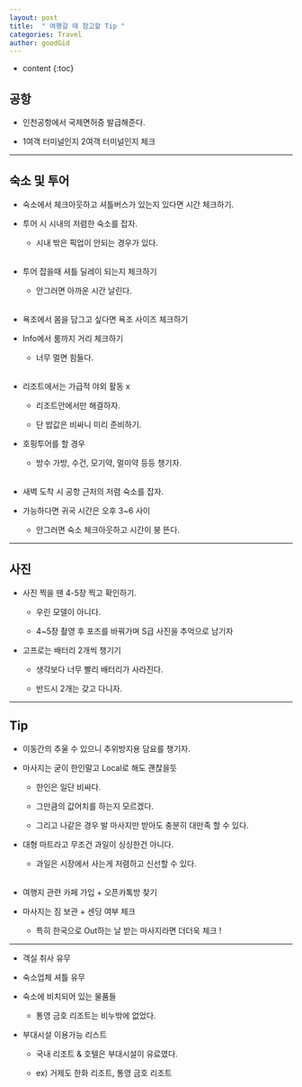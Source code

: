 ```yaml
---
layout: post
title:  " 여행갈 때 참고할 Tip "
categories: Travel
author: goodGid
---
```

* content
{:toc}

## 공항

* 인천공항에서 국제면허증 발급해준다.

* 1여객 터미널인지 2여객 터미널인지 체크







---


## 숙소 및 투어

* 숙소에서 체크아웃하고 셔틀버스가 있는지 있다면 시간 체크하기.

* 투어 시 시내의 저렴한 숙소를 잡자.

    - 시내 밖은 픽업이 안되는 경우가 있다.
    
    <br>

* 투어 잡을때 셔틀 딜레이 되는지 체크하기 

    - 안그러면 아까운 시간 날린다.

    <br>

* 욕조에서 몸을 담그고 싶다면 욕조 사이즈 체크하기

* Info에서 룸까지 거리 체크하기

    -  너무 멀면 힘들다.
    
    <br>

* 리조트에서는 가급적 야외 활동 x

    - 리조트안에서만 해결하자.

    - 단 밥값은 비싸니 미리 준비하기.

* 호핑투어를 할 경우

    - 방수 가방, 수건, 모기약, 멀미약 등등 챙기자.

    <br>

* 새벽 도착 시 공항 근처의 저렴 숙소를 잡자.

* 가능하다면 귀국 시간은 오후 3~6 사이

    - 안그러면 숙소 체크아웃하고 시간이 붕 뜬다.


---


## 사진

* 사진 찍을 땐 4-5장 찍고 확인하기.

    - 우린 모델이 아니다. 

    - 4~5장 촬영 후 포즈를 바꿔가며 S급 사진을 추억으로 남기자

* 고프로는 배터리 2개씩 챙기기

    - 생각보다 너무 빨리 배터리가 사라진다.

    - 반드시 2개는 갖고 다니자.

---


## Tip

* 이동간의 추울 수 있으니 추위방지용 담요를 챙기자.

* 마사지는 굳이 한인말고 Local로 해도 괜찮을듯

    - 한인은 일단 비싸다.

    - 그만큼의 값어치를 하는지 모르겠다.

    - 그리고 나같은 경우 발 마사지만 받아도 충분히 대만족 할 수 있다. 

* 대형 마트라고 무조건 과일이 싱싱한건 아니다.

    - 과일은 시장에서 사는게 저렴하고 신선할 수 있다.

    <br>

* 여행지 관련 카페 가입 + 오픈카톡방 찾기

* 마사지는 짐 보관 + 센딩 여부 체크

    - 특히 한국으로 Out하는 날 받는 마사지라면 더더욱 체크 !


---


* 객실 취사 유무

* 숙소업체 셔틀 유무

* 숙소에 비치되어 있는 물품들

    - 통영 금호 리조트는 비누밖에 없었다.

* 부대시설 이용가능 리스트

    - 국내 리조트 & 호텔은 부대시설이 유료였다.

    - ex) 거제도 한화 리조트, 통영 금호 리조트